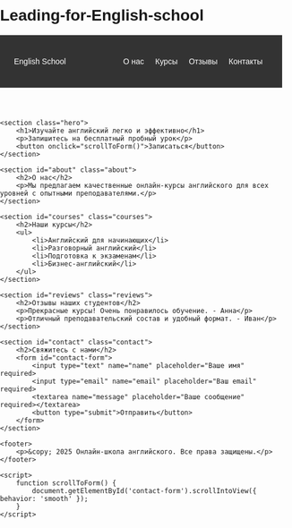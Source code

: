 # Leading-for-English-school
<!DOCTYPE html>
<html lang="ru">
<head>
    <meta charset="UTF-8">
    <meta name="viewport" content="width=device-width, initial-scale=1.0">
    <title>Онлайн-школа английского</title>
    <link rel="stylesheet" href="styles.css">
    <style>
        body {
            font-family: Arial, sans-serif;
            margin: 0;
            padding: 0;
        }
        header {
            background: #333;
            color: #fff;
            padding: 15px;
            text-align: center;
        }
        nav {
            display: flex;
            justify-content: space-between;
            align-items: center;
            padding: 10px;
        }
        .nav-links {
            list-style: none;
            display: flex;
        }
        .nav-links li {
            margin: 0 10px;
        }
        .nav-links a {
            color: white;
            text-decoration: none;
        }
        .hero {
            text-align: center;
            padding: 50px;
            background: #f4f4f4;
        }
        form {
            display: flex;
            flex-direction: column;
            max-width: 400px;
            margin: auto;
        }
        input, textarea {
            margin-bottom: 10px;
            padding: 10px;
            font-size: 16px;
        }
        button {
            padding: 10px;
            background: #333;
            color: white;
            border: none;
            cursor: pointer;
        }
        @media (max-width: 768px) {
            .nav-links {
                flex-direction: column;
                align-items: center;
            }
        }
    </style>
</head>
<body>
    <header>
        <nav>
            <div class="logo">English School</div>
            <ul class="nav-links">
                <li><a href="#about">О нас</a></li>
                <li><a href="#courses">Курсы</a></li>
                <li><a href="#reviews">Отзывы</a></li>
                <li><a href="#contact">Контакты</a></li>
            </ul>
        </nav>
    </header>
    
    <section class="hero">
        <h1>Изучайте английский легко и эффективно</h1>
        <p>Запишитесь на бесплатный пробный урок</p>
        <button onclick="scrollToForm()">Записаться</button>
    </section>
    
    <section id="about" class="about">
        <h2>О нас</h2>
        <p>Мы предлагаем качественные онлайн-курсы английского для всех уровней с опытными преподавателями.</p>
    </section>
    
    <section id="courses" class="courses">
        <h2>Наши курсы</h2>
        <ul>
            <li>Английский для начинающих</li>
            <li>Разговорный английский</li>
            <li>Подготовка к экзаменам</li>
            <li>Бизнес-английский</li>
        </ul>
    </section>
    
    <section id="reviews" class="reviews">
        <h2>Отзывы наших студентов</h2>
        <p>Прекрасные курсы! Очень понравилось обучение. - Анна</p>
        <p>Отличный преподавательский состав и удобный формат. - Иван</p>
    </section>
    
    <section id="contact" class="contact">
        <h2>Свяжитесь с нами</h2>
        <form id="contact-form">
            <input type="text" name="name" placeholder="Ваше имя" required>
            <input type="email" name="email" placeholder="Ваш email" required>
            <textarea name="message" placeholder="Ваше сообщение" required></textarea>
            <button type="submit">Отправить</button>
        </form>
    </section>
    
    <footer>
        <p>&copy; 2025 Онлайн-школа английского. Все права защищены.</p>
    </footer>
    
    <script>
        function scrollToForm() {
            document.getElementById('contact-form').scrollIntoView({ behavior: 'smooth' });
        }
    </script>
</body>
</html>
